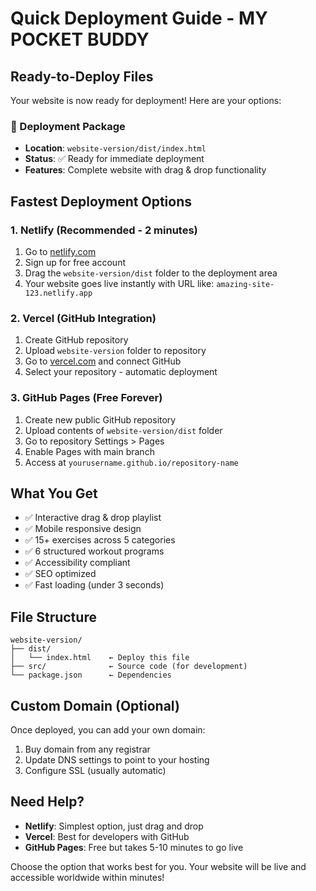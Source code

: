 # Quick Deployment Guide - MY POCKET BUDDY

## Ready-to-Deploy Files

Your website is now ready for deployment! Here are your options:

### 📁 Deployment Package
- **Location**: `website-version/dist/index.html`
- **Status**: ✅ Ready for immediate deployment
- **Features**: Complete website with drag & drop functionality

## Fastest Deployment Options

### 1. Netlify (Recommended - 2 minutes)
1. Go to [netlify.com](https://netlify.com)
2. Sign up for free account
3. Drag the `website-version/dist` folder to the deployment area
4. Your website goes live instantly with URL like: `amazing-site-123.netlify.app`

### 2. Vercel (GitHub Integration)
1. Create GitHub repository
2. Upload `website-version` folder to repository
3. Go to [vercel.com](https://vercel.com) and connect GitHub
4. Select your repository - automatic deployment

### 3. GitHub Pages (Free Forever)
1. Create new public GitHub repository
2. Upload contents of `website-version/dist` folder
3. Go to repository Settings > Pages
4. Enable Pages with main branch
5. Access at `yourusername.github.io/repository-name`

## What You Get

- ✅ Interactive drag & drop playlist
- ✅ Mobile responsive design
- ✅ 15+ exercises across 5 categories
- ✅ 6 structured workout programs
- ✅ Accessibility compliant
- ✅ SEO optimized
- ✅ Fast loading (under 3 seconds)

## File Structure
```
website-version/
├── dist/
│   └── index.html    ← Deploy this file
├── src/              ← Source code (for development)
└── package.json      ← Dependencies
```

## Custom Domain (Optional)
Once deployed, you can add your own domain:
1. Buy domain from any registrar
2. Update DNS settings to point to your hosting
3. Configure SSL (usually automatic)

## Need Help?
- **Netlify**: Simplest option, just drag and drop
- **Vercel**: Best for developers with GitHub
- **GitHub Pages**: Free but takes 5-10 minutes to go live

Choose the option that works best for you. Your website will be live and accessible worldwide within minutes!